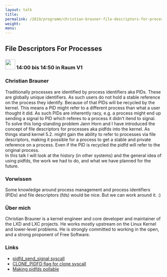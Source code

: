 ```yaml
---
layout: talk
title:
permalink: /2019/programm/christian-brauner-file-descriptors-for-processes/
weight:
menu:
---
```

## File Descriptors For Processes

### <img height = "32" src="../../../images/talk.svg"> 14:00 bis 14:50 in Raum V1

### Christian Brauner

Traditionally processes are identified by process identifiers aka PIDs. These are globally unique identifiers. As such users do not hold a stable reference on the process they identify. Because of that PIDs will be recycled by the kernel. This means a PID might refer to a different process than what a user thought it did. As such PIDs are inherently racy, e.g. a process might end up sending a signal to PID which referes to a process it didn't itend to signal.  
To solve this long-standing problem Jann Horn and I have introduced the concept of file descriptors for processes aka pidfds into the kernel. As things stand kernel 5.2. might gain the ability to refer to processes via file descriptors, making it possible for a process to get a stable and private reference on a process. Even if the PID is recycled the pidfd will refer to the original process.  
In this talk I will look at the history (in other systems) and the general idea of using pidfds, the work we had to do, and what we have planned for the future.

### Vorwissen

Some knowledge around process management and process identifiers (PIDs) and file descriptors (fds) would be nice. But we can work around it. :)

### Über mich

Christian Brauner is a kernel engineer and core developer and maintainer of the LXD and LXC projects. He works mostly upstream on the Linux Kernel and lower-level problems. He is strongly committed to working in the open, and a strong proponent of Free Software.

### Links

- <a href="https://git.kernel.org/pub/scm/linux/kernel/git/torvalds/linux.git/commit/?id=a9dce6679d736cb3d612af39bab9f31f8db66f9b" target="_blank">pidfd_send_signal syscall</a>
- <a href="https://git.kernel.org/pub/scm/linux/kernel/git/brauner/linux.git/commit/?h=pidfd&id=2897d468ea487736a1696a5915280850394482a1" target="_blank">CLONE_PIDFD flag for clone syscall</a>
- <a href="https://lore.kernel.org/lkml/20190425190010.46489-1-joel@joelfernandes.org/" target="_blank">Making pidfds pollable</a>
